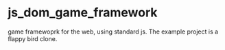 # js_dom_game_framework
game framewoprk for the web, using standard js. The example project is a flappy bird clone.
